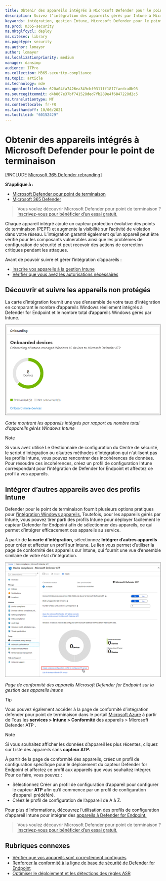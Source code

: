 ```yaml
---
title: Obtenir des appareils intégrés à Microsoft Defender pour le point de terminaison
description: Suivez l’intégration des appareils gérés par Intune à Microsoft Defender pour endpoint et augmentez le taux d’intégration.
keywords: intégration, gestion Intune, Microsoft Defender pour le point de terminaison, Microsoft Defender, Windows Defender, gestion de la configuration
ms.prod: m365-security
ms.mktglfcycl: deploy
ms.sitesec: library
ms.pagetype: security
ms.author: lomayor
author: lomayor
ms.localizationpriority: medium
manager: dansimp
audience: ITPro
ms.collection: M365-security-compliance
ms.topic: article
ms.technology: mde
ms.openlocfilehash: 620a04fa7426ea349cbf0311ff1817faedca8b93
ms.sourcegitcommit: d4b867e37bf741528ded7fb289e4f6847228d2c5
ms.translationtype: MT
ms.contentlocale: fr-FR
ms.lasthandoff: 10/06/2021
ms.locfileid: "60152429"
---
```

# <a name="get-devices-onboarded-to-microsoft-defender-for-endpoint"></a>Obtenir des appareils intégrés à Microsoft Defender pour le point de terminaison

[!INCLUDE [Microsoft 365 Defender rebranding](../../includes/microsoft-defender.md)]

**S’applique à :**
- [Microsoft Defender pour point de terminaison](https://go.microsoft.com/fwlink/p/?linkid=2154037)
- [Microsoft 365 Defender](https://go.microsoft.com/fwlink/?linkid=2118804)

> Vous voulez découvrir Microsoft Defender pour point de terminaison ? [Inscrivez-vous pour bénéficier d’un essai gratuit.](https://signup.microsoft.com/create-account/signup?products=7f379fee-c4f9-4278-b0a1-e4c8c2fcdf7e&ru=https://aka.ms/MDEp2OpenTrial?ocid=docs-wdatp-onboardconfigure-abovefoldlink)

Chaque appareil intégré ajoute un capteur protection évolutive des points de terminaison (PEPT) et augmente la visibilité sur l’activité de violation dans votre réseau. L’intégration garantit également qu’un appareil peut être vérifié pour les composants vulnérables ainsi que les problèmes de configuration de sécurité et peut recevoir des actions de correction critiques pendant les attaques.

Avant de pouvoir suivre et gérer l’intégration d’appareils :

- [Inscrire vos appareils à la gestion Intune](configure-machines.md#enroll-devices-to-intune-management)
- [Vérifier que vous avez les autorisations nécessaires](configure-machines.md#obtain-required-permissions)

## <a name="discover-and-track-unprotected-devices"></a>Découvrir et suivre les appareils non protégés

La  carte d’intégration fournit une vue d’ensemble de votre taux d’intégration en comparant le nombre d’appareils Windows réellement intégrés à Defender for Endpoint et le nombre total d’appareils Windows gérés par Intune.

![Carte d’intégration de gestion de la configuration des appareils.](images/secconmgmt_onboarding_card.png)

*Carte montrant les appareils intégrés par rapport au nombre total d’appareils gérés Windows Intune*

> [!NOTE]
> Si vous avez utilisé Le Gestionnaire de configuration du Centre de sécurité, le script d’intégration ou d’autres méthodes d’intégration qui n’utilisent pas les profils Intune, vous pouvez rencontrer des incohérences de données. Pour résoudre ces incohérences, créez un profil de configuration Intune correspondant pour l’intégration de Defender for Endpoint et affectez ce profil à vos appareils.

## <a name="onboard-more-devices-with-intune-profiles"></a>Intégrer d’autres appareils avec des profils Intune

Defender pour le point de terminaison fournit plusieurs options pratiques pour [l’intégration Windows appareils.](onboard-configure.md) Toutefois, pour les appareils gérés par Intune, vous pouvez tirer parti des profils Intune pour déployer facilement le capteur Defender for Endpoint afin de sélectionner des appareils, ce qui permet d’intégrer efficacement ces appareils au service.

À partir de **la carte d’intégration,** sélectionnez **Intégrer d’autres appareils** pour créer et affecter un profil sur Intune. Le lien vous permet d’utiliser la page de conformité des appareils sur Intune, qui fournit une vue d’ensemble similaire de votre état d’intégration.

![Page de conformité des appareils Microsoft Defender pour les points de terminaison sur la gestion des appareils Intune.](images/secconmgmt_onboarding_1deviceconfprofile.png)

*Page de conformité des appareils Microsoft Defender for Endpoint sur la gestion des appareils Intune*

> [!TIP]
> Vous pouvez également accéder à la page de conformité d’intégration defender pour point de terminaison dans le portail [Microsoft Azure](https://portal.azure.com/) à partir de Tous les **services > Intune > Conformité** des appareils > Microsoft Defender ATP .

> [!NOTE]
> Si vous souhaitez afficher les données d’appareil les plus récentes, cliquez sur Liste des appareils sans **capteur ATP.**

À partir de la page de conformité des appareils, créez un profil de configuration spécifique pour le déploiement du capteur Defender for Endpoint et affectez ce profil aux appareils que vous souhaitez intégrer. Pour ce faire, vous pouvez :

- Sélectionnez Créer un profil de configuration d’appareil pour configurer le capteur **ATP** afin qu’il commence par un profil de configuration d’appareil prédéféré.
- Créez le profil de configuration de l’appareil de A à Z.

Pour plus d’informations, découvrez l’utilisation des profils de configuration d’appareil Intune pour intégrer des [appareils à Defender for Endpoint.](/intune/advanced-threat-protection#onboard-devices-by-using-a-configuration-profile)

> Vous voulez découvrir Microsoft Defender pour point de terminaison ? [Inscrivez-vous pour bénéficier d’un essai gratuit.](https://signup.microsoft.com/create-account/signup?products=7f379fee-c4f9-4278-b0a1-e4c8c2fcdf7e&ru=https://aka.ms/MDEp2OpenTrial?ocid=docs-wdatp-onboardconfigure-belowfoldlink)

## <a name="related-topics"></a>Rubriques connexes

- [Vérifier que vos appareils sont correctement configurés](configure-machines.md)
- [Renforcer la conformité à la ligne de base de sécurité de Defender for Endpoint](configure-machines-security-baseline.md)
- [Optimiser le déploiement et les détections des règles ASR](configure-machines-asr.md)
